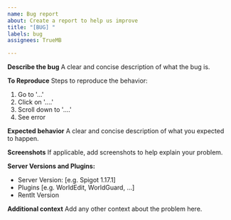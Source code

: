```yaml
---
name: Bug report
about: Create a report to help us improve
title: "[BUG] "
labels: bug
assignees: TrueMB

---
```


**Describe the bug**
A clear and concise description of what the bug is.

**To Reproduce**
Steps to reproduce the behavior:
1. Go to '...'
2. Click on '....'
3. Scroll down to '....'
4. See error

**Expected behavior**
A clear and concise description of what you expected to happen.

**Screenshots**
If applicable, add screenshots to help explain your problem.

**Server Versions and Plugins:**
 - Server Version: [e.g. Spigot 1.17.1]
 - Plugins [e.g. WorldEdit, WorldGuard, ...]
- RentIt Version

**Additional context**
Add any other context about the problem here.
